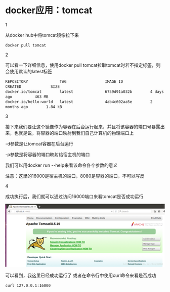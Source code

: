 # docker应用：tomcat

1

从docker hub中将tomcat镜像拉下来 

```
docker pull tomcat
```



2

可以看一下详细信息，使用docker pull tomcat拉取tomcat时若不指定标签，则会使用默认的latest标签 

```
REPOSITORY              TAG                 IMAGE ID            CREATED             SIZE
docker.io/tomcat        latest              6759d91a032b        4 days ago          463 MB
docker.io/hello-world   latest              4ab4c602aa5e        2 months ago        1.84 kB
```



3

接下来我们要让这个镜像作为容器在后台运行起来，并且将该容器的端口号暴露出来，也就是说，将容器的端口映射到我们自己计算机的物理端口上 

 

-d参数是让tomcat容器在后台运行 

-p参数是将容器的端口映射给宿主机的端口 



我们可以用docker run --help来看该命令各个参数的意义 

注意：这里的16000是宿主机的端口，8080是容器的端口，不可以写反



4

成功执行后，我们就可以通过访问16000端口来看tomcat是否成功运行 

![](/assets/WNOPWO~FMWA{%28RW$7GSY%297X.png)

可以看到，我这里已经成功运行了 或者在命令行中使用curl命令来看是否成功

```
curl 127.0.0.1:16000
```



